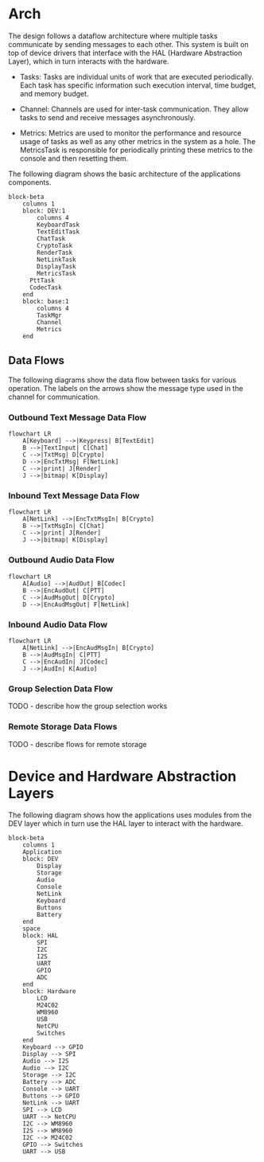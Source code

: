 # Arch

The design follows a dataflow architecture where multiple tasks
communicate by sending messages to each other. This system is built on
top of device drivers that interface with the HAL (Hardware
Abstraction Layer), which in turn interacts with the hardware.

* Tasks:
  Tasks are individual units of work that are executed periodically.
  Each task has specific information such execution interval, time
  budget, and memory budget.

* Channel:
  Channels are used for inter-task communication. They allow tasks to
  send and receive messages asynchronously.

* Metrics:
  Metrics are used to monitor the performance and resource usage of
  tasks as well as any other metrics in the system as a hole. The
  MetricsTask is responsible for periodically printing these metrics
  to the console and then resetting them.

The following diagram shows the basic architecture of the applications
components.

```mermaid
block-beta
    columns 1
    block: DEV:1
        columns 4
        KeyboardTask
        TextEditTask
        ChatTask
        CryptoTask
        RenderTask
        NetLinkTask
        DisplayTask
        MetricsTask
      PttTask
      CodecTask
    end
    block: base:1
        columns 4
        TaskMgr
        Channel
        Metrics
    end
```

## Data Flows

The following diagrams show the data flow between tasks for various
operation. The labels on the arrows show the message type used in
the channel for communication.

### Outbound Text Message Data Flow

```mermaid
flowchart LR
    A[Keyboard] -->|Keypress| B[TextEdit]
    B -->|TextInput| C[Chat]
    C -->|TxtMsg| D[Crypto]
    D -->|EncTxtMsg| F[NetLink]
    C -->|print| J[Render]
    J -->|bitmap| K[Display]
```

### Inbound Text Message Data Flow

```mermaid
flowchart LR
    A[NetLink] -->|EncTxtMsgIn| B[Crypto]
    B -->|TxtMsgIn| C[Chat]
    C -->|print| J[Render]
    J -->|bitmap| K[Display]
```

### Outbound Audio Data Flow

```mermaid
flowchart LR
    A[Audio] -->|AudOut| B[Codec]
    B -->|EncAudOut| C[PTT]
    C -->|AudMsgOut| D[Crypto]
    D -->|EncAudMsgOut| F[NetLink]
```

### Inbound Audio Data Flow

```mermaid
flowchart LR
    A[NetLink] -->|EncAudMsgIn| B[Crypto]
    B -->|AudMsgIn| C[PTT]
    C -->|EncAudIn| J[Codec]
    J -->|AudIn| K[Audio]
```

### Group Selection Data Flow

TODO - describe how the group selection works

### Remote Storage Data Flows

TODO - describe flows for remote storage

# Device and Hardware Abstraction Layers

The following diagram shows how the applications uses modules from the
DEV layer which in turn use the HAL layer to interact with the
hardware.

```mermaid
block-beta
    columns 1
    Application
    block: DEV
        Display
        Storage
        Audio
        Console
        NetLink
        Keyboard
        Buttons
        Battery
    end
    space
    block: HAL
        SPI
        I2C
        I2S
        UART
        GPIO
        ADC
    end
    block: Hardware
        LCD
        M24C02
        WM8960
        USB
        NetCPU
        Switches
    end
    Keyboard --> GPIO
    Display --> SPI
    Audio --> I2S
    Audio --> I2C
    Storage --> I2C
    Battery --> ADC
    Console --> UART
    Buttons --> GPIO
    NetLink --> UART
    SPI --> LCD
    UART --> NetCPU
    I2C --> WM8960
    I2S --> WM8960
    I2C --> M24C02
    GPIO --> Switches
    UART --> USB
```

